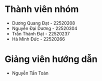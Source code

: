# Thành viên nhóm
  - Dương Quang Đạt - 22520208
  - Nguyễn Đại Dương - 22520304
  - Trần Thành Đạt - 22520237
  - Hà Minh Đức - 22520266
# Giảng viên hướng dẫn 
  - Nguyễn Tấn Toàn
 
